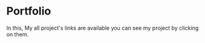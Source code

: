 # Portfolio
In this, My all project's links are available you can see my project by clicking on them.
